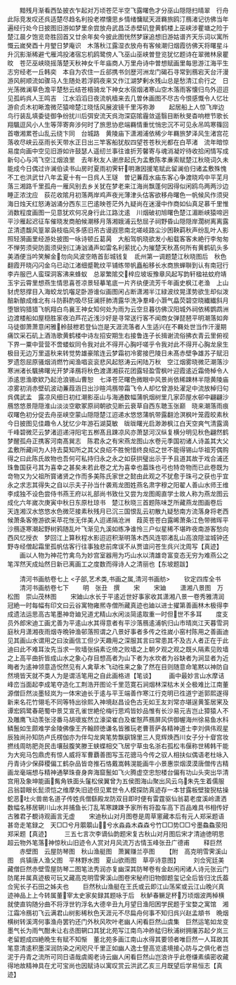 <!-- { "loadSidebar": true } -->
　　黯残月渐看西坠披衣乍起对万顷苍茫半空飞露曙色才分巫山隠隠扫晴翠　行舟此际竞发叹还呉适楚尽趋名利投老襟懐思乡情绪慵赋天涯羇旅鸥汀鴈渚记彷佛当年遍经行处今日披图旧游如梦里余尝放舟武昌泛赤壁矶登黄鹤楼上巫峡涉瞿塘之险于楚江晨夕饱览竒胜回首又廿余年矣今披此图恍然梦寐追想旧游姑谱齐天乐词以寓所慨云嵗癸酉十月朢日梦庵识　木落秋江露湿衣放舟有客候潮归烟霞彷佛天将曙星斗升沉影渐稀避弋雁鸿投渚宿忘机鸥鹭傍人飞巫山巫峡曽登览犹忆题诗在翠微林泉瞿旼　苍茫巫峡晓摇落楚天秋神女千年庙商人万里舟诗中曽想赋画里每思游江海平生志穷经老一丘韩奕　本自为农住一丘郤携书剑歴河洲龙门碣石寻常到鴈宕天台汗漫游风舸顺流如骤马人生随处若浮鸥夜来又作江湖梦剰水残山总是愁清江俞行之　日光荡微澜草色澹平楚愁云结苍梧骑龙下神女水宿烟渚寒山空木落雨客懐归鸟外迢迢见孤屿呉人王鸣吉　江水滔滔日夜流帆樯来去几曽休画图不尽古今恨感慨令人忆壮游俞贞木初晰澹微茫猿啼楚江晓恬风展波镜千里泻弥渺
　　起居船上人惊飞岸边鸟行装乱填委徒御争纷扰川后弭安流天呉沕深窈隂霾敛遥翳目断秋旻杳响枻节歌长翔颿逗风小人生等萍寄奔涉何时了旅思协悲端羇情重忧悄忠沉不可见永吊鸣寒篠回首噭湘累苍山乱云绕卞同　台城路　黄陵庙下潇湘浦依稀少年羇旅梦泽风生渚宫花落收尽峡云巫雨长天带水正日出三竿客船犹舣四望苍苍秋光都在白苹渚　流年暗惊易度向画中空见旧游如许鼓瑟人遥纫兰事往谁折芳馨寄与魂消凝竚待收拾闲情写成新句心与鸿飞空江烟浪里　去年秋友人谢彦起氏为孟敷陈孝亷索赋楚江秋晓词久未能成今日偶过许澜伯读书山房时夏雨初霁轩明澈因援笔赋此留澜伯归诸孟敷殊愧不工也洪武廿八年孟夏十有一日呉人王璲　曽记蒹葭水庙东客心争渡晓鸡中平芜月落三湘路千里孤舟一雁风别去乡关犹在梦老来江海尚飘蓬何因得似闲鸥鸟两两沙边睡正浓沈应　荻花收隂月初落两岸鸡声夜光薄津头估客欲移舟曙色一帆候风作须臾海日烛天红怒涛汹涌分西东三巴逺映苍茫外九疑尚在迷漫中作商如仙真足慕千里惟消数程度画图一见意犹欢何况身行此江路沈逺　川烟破初旭曙色楚江湄断峡猿啼迥平沙雁起迟征车催晓发商舶候潮移月落湘娥浦云愁屈子祠野昏山隠隠岸濶树离离露芷清遗馥风篁翠袅枝临风多感旧吊古谩遐思南北嗟岐路尘沙困鞅羁秋声纷乱叶人影照轻漪画里经游处披图一咏诗顿丘葛昺　大船驾帆晓欲发小船载客客未絶行李匆匆不惮劳须臾防面须臾别江涛汹涌声如雷名利萦扰心为摧楚天秋髙何所有黄鹤矶头多美酒便当吟笑解金勿向风波空皓首彭城钱复　氐州第一调题楚江秋晓图后　秋色翻霞开晓闪闪金乌已动江渚细蹙靴纹平铺练带帆矗船移长水商旅蝉聨到认有南冠行李卉服巴人蛮琛洞客沸来蜂蚁　总翠繁隂交梓应坡坂豫章风起写韵轩楹袪蚊府靖玉宇云霄里想燕生情思喜苍凉景轻摹笔底一片齐纨便流芳千年画史枫江老渔　上山豺虎怒撑目入海蛟龙饥囓足卧游谁似画图闲占断潇湘半江緑波纹晃漾势欲生却似泼醅新酿成维北有斗防斟酌吸尽狂澜肝肺清露华洗净羣峰小灏气皛荧碧空晓纎纎斜月堕银钩猎猎飞帆翔白鸟襄王神女知何处为雨为云空旦暮彷佛汉阳城外祠依稀鹦鹉洲边渡楼船如屋穏胜家夜泊芦花近浅沙好是寻常送行客不闻商女弹琵琶平明潮落如奔马徒御萧萧意闲雅舲鼓枻若登仙岂是天涯流落者人生适兴在不羇处世当作汗漫期痛饮采石矶上酒浩歌黄鹤楼中诗左招安期生右接鲁连子长揖谢流俗拂衣青云里俯视下界一粟中营营不啻蝼蚁同令我对此不得开心胸吁嗟乎令我对此不得开心胸龙泉生　极目无边万里遥秋来转觉势雄豪隂连云梦霜初冷雾接巴陵日未髙赤壁争雄苏子赋汨罗遗怨屈原骚烟消燃竹闻渔唱衮衮悲风起怒涛云闲陆万秋　空江烟雾晓微茫潮落沙寒洲渚长颿拂曙光开梦泽鴈将秋色渡潇湘荻花团露轻盈雪枫叶迎霞逺近霜倚棹令人添逺思渔歌欵乃起沧浪锡山曹恕　七泽苍茫曙色微眼中风景尚依稀踈林半隠黄陵庙凉雾初消赤壁矶波动蒹葭涵日出沙暄鸿鴈带霜飞令人却忆曾游处濯足中流放棹归句呉偶武孟　露凉风细日初红潮影巫山与海通数幅蒲帆烟树里几家茆屋水邨中翩翩沙鴈悠悠景隠隠淮山淡淡空歇冢原祠朝欲见断云衰草自西东聴玉张巅　晓来潮落雨痕収曙色初分促去舟巫峡空蒙山隠隠楚江迢递水悠悠蒲帆带露翻沧溟枫叶笼霞皎素秋今日披图见佳趣令人犹忆少年游石湖莫敏　昽昽曙光启渺渺枫江白天空爽气清露滴千峰碧微茫云梦渚迢递浔阳宅五栁髙且踈凉风亦萧瑟河汉纵复横分明见秋色翩然鹤梦醒孤舟正携客河南髙巽志　陈君永之有宋燕龙图山水卷元季国初诸人诗盖其大父孟敷所藏间为人持去莫知所之其父良绍不胜惋惜终良绍之世不能得锡山华祖芳偶购得之曰此陈氏故物也吾何可私持归永之永之如获拱璧出示于予且道其故于戏合浦还珠鲁国获弓其为喜幸之甚矣未若此卷之尤为喜幸也葢珠也弓也特竒物而已此卷既为竒物又为父祖所寳诸贤之作而多美陈氏家世之懿由此观之不犹愈于珠弓之获也乎宜永之求志其得失之自以示夫子孙当什袭焉龙图姓燕名肃字穆之阳翟人善山水师王维李成独不设色尝侍书燕王府以礼部尚书致仕又尝为龙图阁直学士故人称为燕龙图云成化六年嵗次庚寅中秋日东原杜琼书　楚江秋晓三首题陈味芝所藏燕龙图画卷后　天连湘汉水悠悠水色微茫接素秋残月已沉三国恨乱云初散九疑愁南方流落身将老西候萧条客倦游欲采苹花怅无伴美人迢递隔沧洲　葭菼苍苍白露晞萧条江色带微晖平沙鴈逐寒潮起野树鸦随乱叶飞渐见九溪如练净谁怜三户似星稀不堪昨夜南游客愁向西风忆授衣　梦回江上算秋程水影迢迢积渐明落木西风连鄂渚乱山高浪隠湓城钟还野寺经僧起霜里孤帆估客行往事独悲前席误不从贾谊问苍生呉兴沈周写【真迹】
　　画以人物为神花竹禽鸟为妙宫室器用为巧山水以清雄竒富变态无穷为难燕公之笔浑然天成灿然日新已离画工之度数而得诗人之清丽也【东坡题跋】









　　清河书画舫卷七上
<子部,艺术类,书画之属,清河书画舫>
　　钦定四库全书
　　清河书画舫卷七下
　　明　张丑　撰
　　宋
　　宋廸
　　潇湘八景图　万松图　崇山茂林图
　　宋廸山水长于平逺近世好事家收其潇湘八景一卷秀雅清润冠絶一时每幅有印文曰云谷寓物雍熈寺僧所藏真迹也廸以进士擢第善画林木极得李成遗法运思高古笔墨神竒廸兄道尤精山水闲淡简逺取重一时但世不多耳
　　度支员外郎宋迪工画尤善为平逺山水其得意者有平沙落鴈逺浦帆归山市晴岚江天暮雪洞庭秋月潇湘夜雨烟寺晩钟渔邨落照谓之八景好事者多传之徃嵗小窑村陈用之善画迪见其画山水谓用之曰汝画信工但少天趣用之深服其言曰常患其不及古人者正在于此迪曰此不难耳汝先当求一败墙张绢素讫倚之败墙之上朝夕观之观之既乆隔素见败墙之上高平曲折皆成山水之象心存目想高者为山下者为水坎者为谷缺者为涧显者为近晦者为逺神领意造怳然见有人禽草木飞动徃来之象了然在目则随意命笔黙以神防自然境皆天就不类人为是谓活笔用之自此画格进【笔谈】
　　画中最妙言山水摩诘峰峦当面起李成笔夺造化工荆浩开图论千里范寛石涧烟林深枯木关仝极难比江南董源僧巨然淡墨轻岚为一体宋迪长于逺与平王端善作寒江行克明已徃道宁逝郭熙遂得新来名花竹翎毛不同等特出徐熙入神境赵昌设色古无如王友刘常亦堪逞黄筌居宷及谭宏鸥鹭春葩蜀中景艾宣孔雀世絶伦梅行思鸡皆妙品惟有长沙易元吉岂止獐猿人不及雕鹰飞动羡张泾番马胡瓌岌然立濠梁崔白及崔慤芦鴈屏风供御幄海州徐易鱼水科鳞鬛如生颇难学金陵佛像王齐翰顾徳谦名皆雅玩老曹菩萨各精神道士李刘俱伟观星辰独尚孙知防卢氏楞伽亦为伴勾龙爽笔势飘飖锦里三人竞辉焕西川女子分十睂宫妆撚线周昉肥尧民击壤鼔腹笑滕王蛱蝶相交飞居宁草虫名浙右孤松韦偃称世稀韩干能为大宛马包鼎虎有惊人威将军曹覇善图写玉花骢马今传之驭人相扶似偶语老杜咏入丹青诗少保薛稷偏工鹤杂品皆竒推石恪戴嵩韩滉能画牛小景惠崇烟漠漠唐僧传古精画龙毫端想与精神通拏珠奋身奔海窟鬛如飞火腾虚空忠恕楼台偏有功山头突出华清宫用及象坤能画觜角铁面头鬔松侯翼曾为五侯图海山聚出风云乌朱先生着儒服吕翁碧眼长髭须恺之维摩失旧迹但见累世令人模探防真迹存一本甘露板壁狻猊枯操蛇恶吐火兽凿名道子传姓呉僧繇殿龙防双目即时便有雷霆驱仙翁葛老度溪岭潇洒数幅名移居辋川山水并捕鱼长汀乱苇寒踈踈予家所有将盈车高下百品难具书相传好古雅君子覩诗观画言无虚
　　宋迪秋山对月图卷是周草窻藏本后有元人郑采题语甚竒走笔録之　天□□兮月朤朤山兮水淼淼木森森兮竹□□势□□兮墨鱻鱻荥阳郑采题【真迹】
　　三五七言次李谪仙韵题宋复古秋山对月图后宋才清迪徳明思超云物外笔落神惊秋山旧迹令人赏对月风流万古情玉峰张丑广德甫
　　释巨然
　　赤壁图　云屋防琴图　秋山渔艇图　萧翼赚兰亭图
　　【附　高克明雪霁溪山图　呉镇唐人渔父图　平林野水图　夏山欲雨图　草亭诗意图】
　　刘佥宪廷美藏僧巨然赤壁雪屋防琴二图笔法秀润亦复幽深其防琴卷有金赵闲闲诸人诗元张云门防尾并属真迹极可玩又藏高克明雪霁溪山图卷宋秘府旧物御题玺记全后皆归沈氏葢佥宪长子石田之姊夫也
　　巨然秋山渔艇在王氏或云即江山荡桨或云江山晚兴真迹神品上上今转属董宰太史家矣録其题咏于后　秋鲈春鳜足杯万顷烟波两棹横就使直钩随分曲不将浮世钓浮名大德辛丑九月望日渔阳困学民题于宝婺之寓馆　湘江霜冷鴈初飞云满君山树影稀秋色天涯元不尽扁舟何事不知归呉兴赵孟頫书　晩烟横树转溪湾何事渔舟罢钓还门外秋风吹叶老幽人闲看巨然山虞集　巨然运笔如龙变墨气长为雨气酣未让右丞图辋口其犹北苑写江南鸟冲舴艋归秋浦树拥屠苏起夕岚三老留题成四絶晩生有赋不知惭　董北苑多画江南山水得其要领者唯巨然一人耳故其笔意清逺积墨深润防染之闲咫尺千里正如幽人逸士豋高览逺境接心防与之俱化者岂泥于丹青之流所可同日语哉虞阁老诗云幽人闲看巨然山岂浪许乎此卷缣素缜密收藏得地故精神具在尤可宝尚也因赋诗以寓叹赏云洪武乙亥三月既望后学易恒志【真迹】
